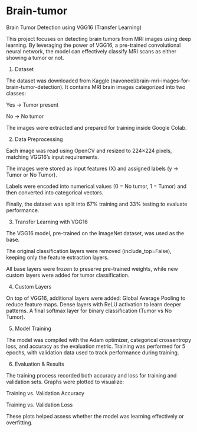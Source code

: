 # Brain-tumor
Brain Tumor Detection using VGG16 (Transfer Learning)

This project focuses on detecting brain tumors from MRI images using deep learning. By leveraging the power of VGG16, a pre-trained convolutional neural network, the model can effectively classify MRI scans as either showing a tumor or not.

1. Dataset

The dataset was downloaded from Kaggle (navoneel/brain-mri-images-for-brain-tumor-detection). It contains MRI brain images categorized into two classes:

Yes → Tumor present

No → No tumor

The images were extracted and prepared for training inside Google Colab.




2. Data Preprocessing

Each image was read using OpenCV and resized to 224×224 pixels, matching VGG16’s input requirements.

The images were stored as input features (X) and assigned labels (y → Tumor or No Tumor).

Labels were encoded into numerical values (0 = No tumor, 1 = Tumor) and then converted into categorical vectors.

Finally, the dataset was split into 67% training and 33% testing to evaluate performance.




3. Transfer Learning with VGG16

The VGG16 model, pre-trained on the ImageNet dataset, was used as the base.

The original classification layers were removed (include_top=False), keeping only the feature extraction layers.

All base layers were frozen to preserve pre-trained weights, while new custom layers were added for tumor classification.




4. Custom Layers

On top of VGG16, additional layers were added:
Global Average Pooling to reduce feature maps.
Dense layers with ReLU activation to learn deeper patterns.
A final softmax layer for binary classification (Tumor vs No Tumor).





5. Model Training

The model was compiled with the Adam optimizer, categorical crossentropy loss, and accuracy as the evaluation metric.
Training was performed for 5 epochs, with validation data used to track performance during training.





6. Evaluation & Results

The training process recorded both accuracy and loss for training and validation sets.
Graphs were plotted to visualize:

Training vs. Validation Accuracy

Training vs. Validation Loss

These plots helped assess whether the model was learning effectively or overfitting.
